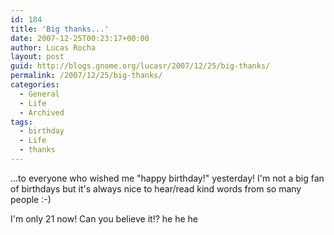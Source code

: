 ```yaml
---
id: 184
title: 'Big thanks...'
date: 2007-12-25T00:23:17+00:00
author: Lucas Rocha
layout: post
guid: http://blogs.gnome.org/lucasr/2007/12/25/big-thanks/
permalink: /2007/12/25/big-thanks/
categories:
  - General
  - Life
  - Archived
tags:
  - birthday
  - Life
  - thanks
---
```

...to everyone who wished me "happy birthday!" yesterday! I'm
not a big fan of birthdays but it's always nice to hear/read kind words
from so many people :-)

I'm only 21 now! Can you believe it!? he he he
